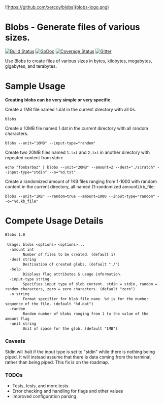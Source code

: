 ![https://github.com/xercoy/blobs](blobs-logo.png)

# Blobs - Generate files of various sizes.

[![Build Status](https://travis-ci.org/Xercoy/blobs.svg?branch=master)](https://travis-ci.org/Xercoy/blobs)
[![GoDoc](https://godoc.org/github.com/xercoy/blobs?status.png)](http://godoc.org/github.com/xercoy/blobs)
[![Coverage Status](https://coveralls.io/repos/github/Xercoy/blobs/badge.svg?branch=master)](https://coveralls.io/github/Xercoy/blobs?branch=master)
[![Gitter](https://badges.gitter.im/Xercoy/blobs.svg)](https://gitter.im/Xercoy/blobs?utm_source=badge&utm_medium=badge&utm_campaign=pr-badge)

Use Blobs to create files of various sizes in bytes, kilobytes, megabytes, gigabytes, and terabytes.

# Sample Usage

**Creating blobs can be very simple or very specific.**

Create a 1MB file named 1.dat in the current directory with all 0s.
```
blobs
```

Create a 10MB file named 1.dat in the current directory with all random characters.
```
blobs --unit="10MB" --input-type="random"
```

Create two 20MB files named `1.txt` and `2.txt` in another directory with repeated content from stdin:
```
echo "foobarbaz" | blobs --unit="20MB" --amount=2 --dest="./scratch" --input-type="stdin" --o="%d.txt"
```

Create a randomized amount of 1KB files ranging from 1-1000 with random content in the current directory, all named (1-randomized amount).kb_file:
```
blobs --unit="1KB" --random=true --amount=1000 --input-type="random" --o="%d.kb_file"
```

# Compete Usage Details
```
Blobs 1.0

 Usage: blobs <options> <options>...
  -amount int
    	Number of files to be created. (default 1)
  -dest string
    	Destination of created globs. (default "./")
  -help
    	Displays flag attributes & usage information.
  -input-type string
    	Specifies input type of blob content. stdin = stdin, random = random characters, zero = zero characters. (default "zero")
  -o string
    	Format specifier for blob file name. %d is for the number sequence of the file. (default "%d.dat")
  -random
    	Random number of blobs ranging from 1 to the value of the amount flag
  -unit string
    	Unit of space for the glob. (default "1MB")
```

### Caveats

Stdin will halt if the input type is set to "stdin" while there is nothing being piped. It will instead assume that there is data coming from the terminal, rather than being piped. This fix is on the roadmap.

### TODOs

- Tests, tests, and more tests
- Error checking and handling for flags and other values
- Improved configuration parsing